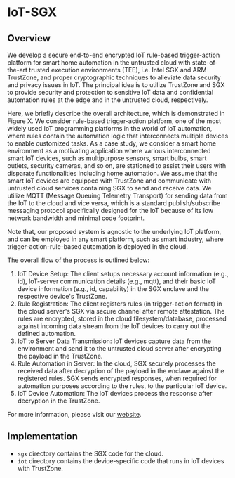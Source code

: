 # IoT-SGX

## Overview
We develop a secure end-to-end encrypted IoT rule-based trigger-action platform for smart home automation in the untrusted cloud with state-of-the-art trusted execution environments (TEE), i.e. Intel SGX and ARM TrustZone, and proper cryptographic techniques to alleviate data security and privacy issues in IoT. The principal idea is to utilize TrustZone and SGX to provide security and protection to sensitive IoT data and confidential automation rules at the edge and in the untrusted cloud, respectively.

Here, we briefly describe the overall architecture, which is demonstrated in Figure X. We consider rule-based trigger-action platform, one of the most widely used IoT programming platforms in the world of IoT automation, where rules contain the automation logic that interconnects multiple devices to enable customized tasks. As a case study, we consider a smart home environment as a motivating application where various interconnected smart IoT devices, such as multipurpose sensors, smart bulbs, smart outlets, security cameras, and so on, are stationed to assist their users with disparate functionalities including home automation.  We assume that the smart IoT devices are equipped with TrustZone and communicate with untrusted cloud services containing SGX to send and receive data. We utilize MQTT (Message Queuing Telemetry Transport) for sending data from the IoT to the cloud and vice versa, which is a standard publish/subscribe messaging protocol specifically designed for the IoT because of its low network bandwidth and minimal code footprint. 

Note that, our proposed system is agnostic to the underlying IoT platform, and can be employed in any smart platform, such as smart industry, where trigger-action-rule-based automation is deployed in the cloud.

The overall flow of the process is outlined below:

1. IoT Device Setup: The client setups necessary account information (e.g., id), IoT-server communication details (e.g., mqtt), and their basic IoT device information (e.g., id, capability) in the SGX enclave and the respective device's TrustZone.
2. Rule Registration: The client registers rules (in trigger-action format) in the cloud server's SGX via secure channel after remote attestation. The rules are encrypted, stored in the cloud filesystem/database, processed against incoming data stream from the IoT devices to carry out the defined automation.
3. IoT to Server Data Transmission: IoT devices capture data from the environment and send it to the untrusted cloud server after encrypting the payload in the TrustZone. 
4. Rule Automation in Server: In the cloud, SGX securely processes the received data after decryption of the payload in the enclave against the registered rules. SGX sends encrypted responses, when required for automation purposes according to the rules, to the particular IoT device. 
5. IoT Device Automation: The IoT devices process the response after decryption in the TrustZone.

For more information, please visit our [website](https://mahmoudzamani.github.io/SECIOTT-ConfidentialComputing/).

## Implementation
- `sgx` directory contains the SGX code for the cloud.
- `iot` directory contains the device-specific code that runs in IoT devices with TrustZone.
